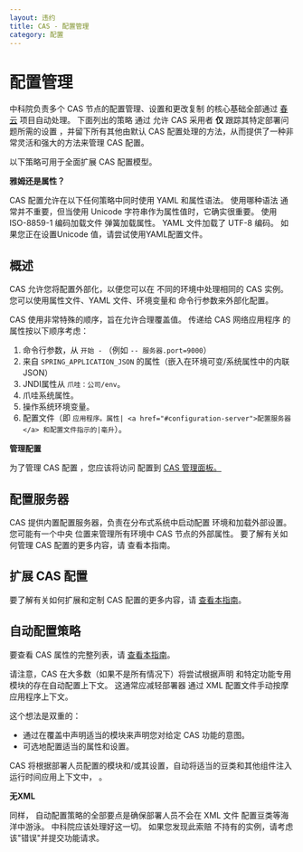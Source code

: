 ```yaml
---
layout: 违约
title: CAS - 配置管理
category: 配置
---
```


# 配置管理

中科院负责多个 CAS 节点的配置管理、设置和更改复制 的核心基础全部通过 [春云](https://github.com/spring-cloud/spring-cloud-config) 项目自动处理。 下面列出的策略 通过 允许 CAS 采用者 **仅** 跟踪其特定部署问题所需的设置 ，并留下所有其他由默认 CAS 配置处理的方法，从而提供了一种非常灵活和强大的方法来管理 CAS 配置。

以下策略可用于全面扩展 CAS 配置模型。

<div class="alert alert-info"><strong>雅姆还是属性？</strong><p>CAS 配置允许在以下任何策略中同时使用
YAML 和属性语法。 使用哪种语法 
通常并不重要，但当使用 Unicode 字符串作为属性值时，它确实很重要。 使用 ISO-8859-1 编码加载文件
弹簧加载属性。 YAML 文件加载了 UTF-8 编码。 如果您正在设置Unicode
值，请尝试使用YAML配置文件。</p></div>

## 概述

CAS 允许您将配置外部化，以便您可以在 不同的环境中处理相同的 CAS 实例。 您可以使用属性文件、YAML 文件、环境变量和 命令行参数来外部化配置。

CAS 使用非常特殊的顺序，旨在允许合理覆盖值。 传递给 CAS 网络应用程序 的属性按以下顺序考虑：

1. 命令行参数，从 `开始 -` （例如 `-- 服务器.port=9000`）
2. 来自 `SPRING_APPLICATION_JSON` 的属性（嵌入在环境可变/系统属性中的内联 JSON）
3. JNDI属性从 `爪哇：公司/env`。
4. 爪哇系统属性。
5. 操作系统环境变量。
6. 配置文件（即 `应用程序。属性| <a href="#configuration-server">配置服务器</a> 和配置文件指示的|毫升`）。

<div class="alert alert-info"><strong>管理配置</strong><p>为了管理 CAS 配置
，您应该将访问
配置到 <a href="../monitoring/Monitoring-Statistics.html">CAS 管理面板。</a></p></div>

## 配置服务器

CAS 提供内置配置服务器，负责在分布式系统中启动配置 环境和加载外部设置。 您可能有一个中央 位置来管理所有环境中 CAS 节点的外部属性。 要了解有关如何管理 CAS 配置的更多内容，请 [](Configuration-Server-Management.html)查看本指南。

## 扩展 CAS 配置

要了解有关如何扩展和定制 CAS 配置的更多内容，请 [查看本指南](Configuration-Management-Extensions.html)。

## 自动配置策略

要查看 CAS 属性的完整列表，请 [查看本指南](Configuration-Properties.html#configuration-storage)。

请注意，CAS 在大多数（如果不是所有情况下）将尝试根据声明 和特定功能专用模块的存在自动配置上下文。 这通常应减轻部署器 通过 XML 配置文件手动按摩应用程序上下文。

这个想法是双重的：

- 通过在覆盖中声明适当的模块来声明您对给定 CAS 功能的意图。
- 可选地配置适当的属性和设置。

CAS 将根据部署人员配置的模块和/或其设置，自动将适当的豆类和其他组件注入运行时间应用上下文中， 。

<div class="alert alert-info"><strong>无XML</strong><p>同样，
自动配置策略的全部要点是确保部署人员不会在 XML 文件
配置豆类等海洋中游泳。 中科院应该处理好这一切。 如果您发现此索赔
不持有的实例，请考虑该"错误"并提交功能请求。</p></div>


